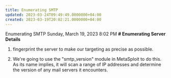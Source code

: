 ```yaml
---
title: Enumerating SMTP
updated: 2023-03-24T09:49:49.0000000+04:00
created: 2023-03-19T20:02:21.0000000+04:00
---
```


Enumerating SMTP
Sunday, March 19, 2023
8:02 PM
**\# Enumerating Server Details**

1.  fingerprint the server to make our targeting as precise as possible.

2.  We're going to use the "smtp_version" module in MetaSploit to do this. As its name implies, it will scan a range of IP addresses and determine the version of any mail servers it encounters.

